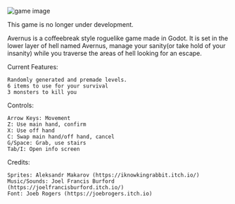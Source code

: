 ![game image](https://img.itch.zone/aW1hZ2UvMjQzMDUyOC8xNDQxNjMwNC5wbmc=/original/XujD%2B%2F.png)

This game is no longer under development.

Avernus is a coffeebreak style roguelike game made in Godot. It is set in the lower layer of hell named Avernus, manage your sanity(or take hold of your insanity) while you traverse the areas of hell looking for an escape.

Current Features:  

    Randomly generated and premade levels.
    6 items to use for your survival
    3 monsters to kill you

Controls:

    Arrow Keys: Movement
    Z: Use main hand, confirm
    X: Use off hand
    C: Swap main hand/off hand, cancel
    G/Space: Grab, use stairs
    Tab/I: Open info screen

Credits:

    Sprites: Aleksandr Makarov (https://iknowkingrabbit.itch.io/)
    Music/Sounds: Joel Francis Burford (https://joelfrancisburford.itch.io/)
    Font: Joeb Rogers (https://joebrogers.itch.io)
